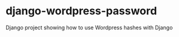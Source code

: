 django-wordpress-password
=========================

Django project showing how to use Wordpress hashes with Django
